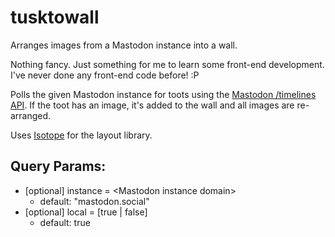 # tusktowall
Arranges images from a Mastodon instance into a wall.

Nothing fancy. Just something for me to learn some front-end development. I've never done any front-end code before! :P

Polls the given Mastodon instance for toots using the [Mastodon /timelines API](https://github.com/tootsuite/documentation/blob/master/Using-the-API/API.md#timelines). If the toot has an image, it's added to the wall and all images are re-arranged.

Uses [Isotope](http://isotope.metafizzy.co/) for the layout library.

## Query Params:
* [optional] instance = \<Mastodon instance domain\>
	* default: "mastodon.social"
* [optional] local = [true | false]
	* default: true
	
